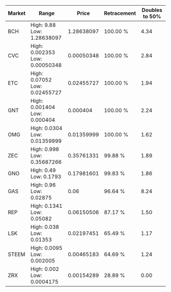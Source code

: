 | Market | Range | Price| Retracement | Doubles to 50% |
| --- | --- | --- | --- | --- |
| BCH | High: 9.88<br />Low: 1.28638097 | 1.28638097 | 100.00 % | 4.34 |
| CVC | High: 0.002353<br />Low: 0.00050348 | 0.00050348 | 100.00 % | 2.84 |
| ETC | High: 0.07052<br />Low: 0.02455727 | 0.02455727 | 100.00 % | 1.94 |
| GNT | High: 0.001404<br />Low: 0.000404 | 0.000404 | 100.00 % | 2.24 |
| OMG | High: 0.0304<br />Low: 0.01359999 | 0.01359999 | 100.00 % | 1.62 |
| ZEC | High: 0.998<br />Low: 0.35687266 | 0.35761331 | 99.88 % | 1.89 |
| GNO | High: 0.49<br />Low: 0.1793 | 0.17981601 | 99.83 % | 1.86 |
| GAS | High: 0.96<br />Low: 0.02875 | 0.06 | 96.64 % | 8.24 |
| REP | High: 0.1341<br />Low: 0.05082 | 0.06150506 | 87.17 % | 1.50 |
| LSK | High: 0.038<br />Low: 0.01353 | 0.02197451 | 65.49 % | 1.17 |
| STEEM | High: 0.0095<br />Low: 0.002005 | 0.00465183 | 64.69 % | 1.24 |
| ZRX | High: 0.002<br />Low: 0.0004175 | 0.00154289 | 28.89 % | 0.00 |
